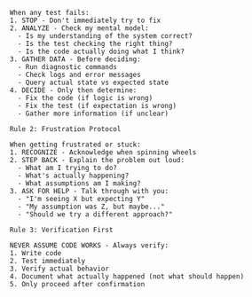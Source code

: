 
     When any test fails:
     1. STOP - Don't immediately try to fix
     2. ANALYZE - Check my mental model:
       - Is my understanding of the system correct?
       - Is the test checking the right thing?
       - Is the code actually doing what I think?
     3. GATHER DATA - Before deciding:
       - Run diagnostic commands
       - Check logs and error messages
       - Query actual state vs expected state
     4. DECIDE - Only then determine:
       - Fix the code (if logic is wrong)
       - Fix the test (if expectation is wrong)
       - Gather more information (if unclear)

     Rule 2: Frustration Protocol

     When getting frustrated or stuck:
     1. RECOGNIZE - Acknowledge when spinning wheels
     2. STEP BACK - Explain the problem out loud:
       - What am I trying to do?
       - What's actually happening?
       - What assumptions am I making?
     3. ASK FOR HELP - Talk through with you:
       - "I'm seeing X but expecting Y"
       - "My assumption was Z, but maybe..."
       - "Should we try a different approach?"

     Rule 3: Verification First

     NEVER ASSUME CODE WORKS - Always verify:
     1. Write code
     2. Test immediately
     3. Verify actual behavior
     4. Document what actually happened (not what should happen)
     5. Only proceed after confirmation
